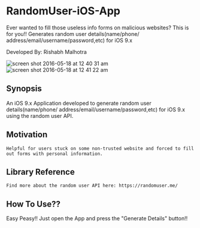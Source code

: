 # RandomUser-iOS-App
Ever wanted to fill those useless info forms on malicious websites? This is for you!!
Generates random user details(name/phone/ address/email/username/password,etc) for iOS 9.x <P>Developed By: Rishabh Malhotra</P>
	
![screen shot 2016-05-18 at 12 40 31 am](https://cloud.githubusercontent.com/assets/15898956/15347738/6f645810-1c92-11e6-9fca-1ed283f2d989.png)
![screen shot 2016-05-18 at 12 41 22 am](https://cloud.githubusercontent.com/assets/15898956/15347740/7259099e-1c92-11e6-8135-3aba9419439f.png)


## Synopsis
	
An iOS 9.x Application developed to generate random user details(name/phone/ address/email/username/password,etc) for iOS 9.x using the random user API.

## Motivation
	
	Helpful for users stuck on some non-trusted website and forced to fill out forms with personal information.
	
## Library Reference
	
	Find more about the random user API here: https://randomuser.me/
	
## How To Use??
Easy Peasy!! 
Just open the App and press the "Generate Details" button!!
